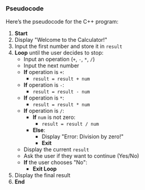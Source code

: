 ### Pseudocode
Here’s the pseudocode for the C++ program:

1. **Start**
2. Display "Welcome to the Calculator!"
3. Input the first number and store it in `result`
4. **Loop** until the user decides to stop:
   - Input an operation (`+`, `-`, `*`, `/`)
   - Input the next number
   - **If** operation is `+`:
     - `result = result + num`
   - **If** operation is `-`:
     - `result = result - num`
   - **If** operation is `*`:
     - `result = result * num`
   - **If** operation is `/`:
     - **If** `num` is not zero:
       - `result = result / num`
     - **Else**:
       - Display "Error: Division by zero!"
       - **Exit**
   - Display the current `result`
   - Ask the user if they want to continue (Yes/No)
   - **If** the user chooses "No":
     - **Exit Loop**
5. Display the final result
6. **End**

